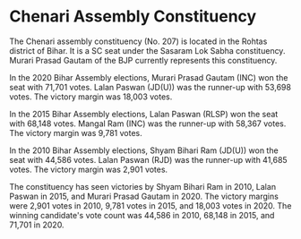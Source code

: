 # Chenari Assembly Constituency

The Chenari assembly constituency (No. 207) is located in the Rohtas district of Bihar. It is a SC seat under the Sasaram Lok Sabha constituency. Murari Prasad Gautam of the BJP currently represents this constituency.

In the 2020 Bihar Assembly elections, Murari Prasad Gautam (INC) won the seat with 71,701 votes. Lalan Paswan (JD(U)) was the runner-up with 53,698 votes. The victory margin was 18,003 votes.

In the 2015 Bihar Assembly elections, Lalan Paswan (RLSP) won the seat with 68,148 votes. Mangal Ram (INC) was the runner-up with 58,367 votes. The victory margin was 9,781 votes.

In the 2010 Bihar Assembly elections, Shyam Bihari Ram (JD(U)) won the seat with 44,586 votes. Lalan Paswan (RJD) was the runner-up with 41,685 votes. The victory margin was 2,901 votes.

The constituency has seen victories by Shyam Bihari Ram in 2010, Lalan Paswan in 2015, and Murari Prasad Gautam in 2020. The victory margins were 2,901 votes in 2010, 9,781 votes in 2015, and 18,003 votes in 2020. The winning candidate's vote count was 44,586 in 2010, 68,148 in 2015, and 71,701 in 2020.
